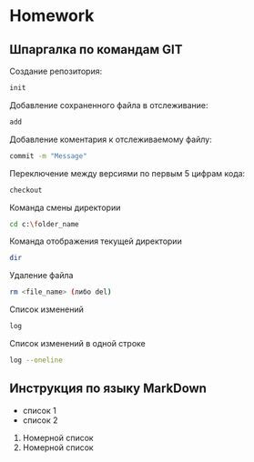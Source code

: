 # Homework

## Шпаргалка по командам GIT

Создание репозитория:
```sh
init
```
Добавление сохраненного файла в отслеживание:
```sh
add
```
Добавление коментария к отслеживаемому файлу:
```sh
commit -m "Message"
```

Переключение между версиями по первым 5 цифрам кода:
```sh
checkout  
```

Команда смены директории
```sh
cd c:\folder_name
```

Команда отображения текущей директории
```sh
dir
```

Удаление файла
```sh
rm <file_name> (либо del)
```
Список изменений
```sh
log
```

Список изменений в одной строке
```sh
log --oneline
```

## Инструкция по языку MarkDown

* список 1
* список 2
1. Номерной список
2. Номерной список 


